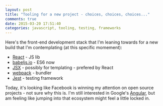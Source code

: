 ```yaml
---
layout: post
title: "Tooling for a new project - choices, choices, choices..."
comments: true
date: 2015-03-20 17:51:40
categories: javascript, tooling, testing, frameworks
---
```


Here's the front-end development stack that I'm leaning towards for a new build that I'm contemplating (at this specific momement):

  * [React](http://facebook.github.io/react/index.html) - JS lib
  * [babeljs.io](http://babeljs.io) - ES6 now
  * [JSX](http://facebook.github.io/jsx/) - possibly for templating - prefered by React
  * [webpack](http://webpack.github.io/) - bundler
  * [Jest](http://facebook.github.io/jest/) - testing framework
  
Today, it's looking like Facebook is winning my attention on open source projects - not sure why this is. I'm still interested in Google's [Angular](https://angularjs.org/), but am feeling like jumping into that ecosystem might feel a little locked in. 

